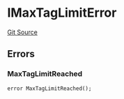 # IMaxTagLimitError
[Git Source](https://github.com/thrackle-io/forte-rules-engine/blob/c68a304eba8615cfb7f60cfb23fe792f1083c190/src/common/IErrors.sol)


## Errors
### MaxTagLimitReached

```solidity
error MaxTagLimitReached();
```

